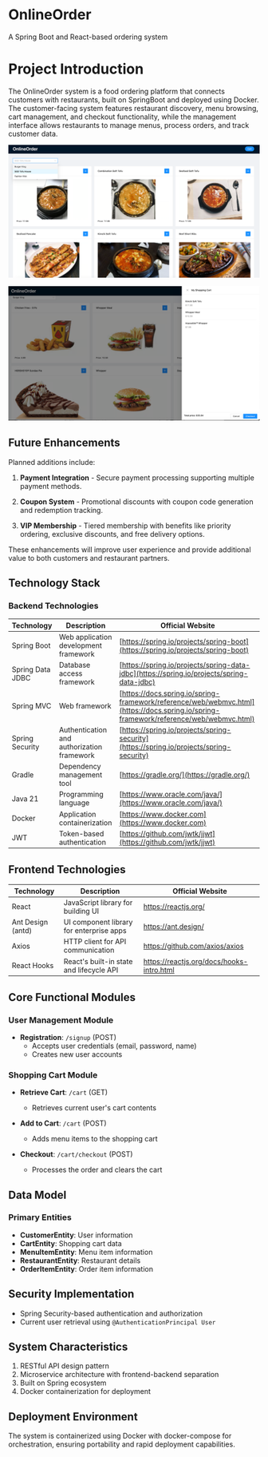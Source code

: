 # OnlineOrder
A Spring Boot and React-based ordering system

# Project Introduction

The OnlineOrder system is a food ordering platform that connects customers with restaurants, built on SpringBoot and deployed using Docker. The customer-facing system features restaurant discovery, menu browsing, cart management, and checkout functionality, while the management interface allows restaurants to manage menus, process orders, and track customer data.

![System Image 1](./image/img.png)

![System Image 2](./image/img_1.png)
## Future Enhancements

Planned additions include:

1. **Payment Integration** - Secure payment processing supporting multiple payment methods.

2. **Coupon System** - Promotional discounts with coupon code generation and redemption tracking.

3. **VIP Membership** - Tiered membership with benefits like priority ordering, exclusive discounts, and free delivery options.

These enhancements will improve user experience and provide additional value to both customers and restaurant partners.
## Technology Stack
### Backend Technologies

| Technology | Description | Official Website |
| --- | --- | --- |
| Spring Boot | Web application development framework | [https://spring.io/projects/spring-boot](https://spring.io/projects/spring-boot) |
| Spring Data JDBC | Database access framework | [https://spring.io/projects/spring-data-jdbc](https://spring.io/projects/spring-data-jdbc) |
| Spring MVC | Web framework | [https://docs.spring.io/spring-framework/reference/web/webmvc.html](https://docs.spring.io/spring-framework/reference/web/webmvc.html) |
| Spring Security | Authentication and authorization framework | [https://spring.io/projects/spring-security](https://spring.io/projects/spring-security) |
| Gradle | Dependency management tool | [https://gradle.org/](https://gradle.org/) |
| Java 21 | Programming language | [https://www.oracle.com/java/](https://www.oracle.com/java/) |
| Docker | Application containerization | [https://www.docker.com](https://www.docker.com) |
| JWT | Token-based authentication | [https://github.com/jwtk/jjwt](https://github.com/jwtk/jjwt) |
## Frontend Technologies

| Technology         | Description                              | Official Website                                  |
|--------------------|------------------------------------------|---------------------------------------------------|
| React              | JavaScript library for building UI       | https://reactjs.org/                              |
| Ant Design (antd)  | UI component library for enterprise apps | https://ant.design/                               |
| Axios              | HTTP client for API communication        | https://github.com/axios/axios                    |
| React Hooks        | React's built-in state and lifecycle API | https://reactjs.org/docs/hooks-intro.html         |

## Core Functional Modules
### User Management Module
- **Registration**: `/signup` (POST)
    - Accepts user credentials (email, password, name)
    - Creates new user accounts

### Shopping Cart Module
- **Retrieve Cart**: `/cart` (GET)
    - Retrieves current user's cart contents

- **Add to Cart**: `/cart` (POST)
    - Adds menu items to the shopping cart

- **Checkout**: `/cart/checkout` (POST)
    - Processes the order and clears the cart

## Data Model
### Primary Entities
- **CustomerEntity**: User information
- **CartEntity**: Shopping cart data
- **MenuItemEntity**: Menu item information
- **RestaurantEntity**: Restaurant details
- **OrderItemEntity**: Order item information

## Security Implementation
- Spring Security-based authentication and authorization
- Current user retrieval using `@AuthenticationPrincipal User`

## System Characteristics
1. RESTful API design pattern
2. Microservice architecture with frontend-backend separation
3. Built on Spring ecosystem
4. Docker containerization for deployment

## Deployment Environment
The system is containerized using Docker with docker-compose for orchestration, ensuring portability and rapid deployment capabilities.

